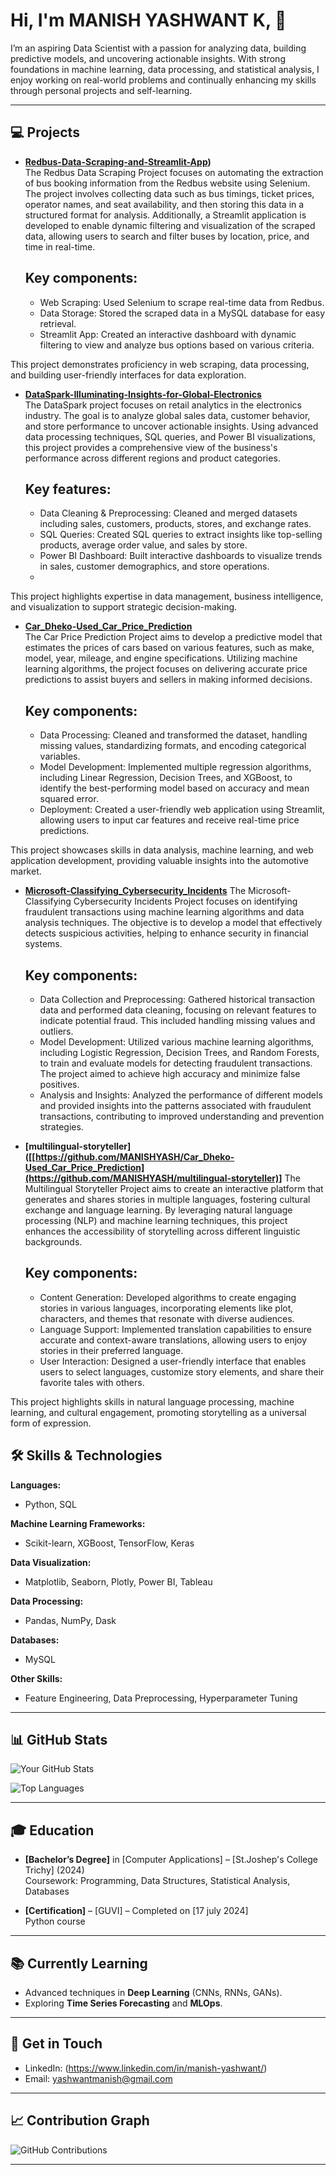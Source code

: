 # Hi, I'm MANISH YASHWANT K, 👋

I’m an aspiring Data Scientist with a passion for analyzing data, building predictive models, and uncovering actionable insights. With strong foundations in machine learning, data processing, and statistical analysis, I enjoy working on real-world problems and continually enhancing my skills through personal projects and self-learning.

---

## 💻 Projects

- **[Redbus-Data-Scraping-and-Streamlit-App](https://github.com/MANISHYASH/Redbus-Data-Scraping-and-Streamlit-App))**  
    The Redbus Data Scraping Project focuses on automating the extraction of bus booking information from the Redbus website using Selenium. The project involves collecting data such as bus timings, ticket       prices, operator names, and seat availability, and then storing this data in a structured format for analysis. Additionally, a Streamlit application is developed to enable dynamic filtering and visualization of     the scraped data, allowing users to search and filter buses by location, price, and time in real-time.

  Key components:
  ---------------

  - Web Scraping: Used Selenium to scrape real-time data from Redbus.
  - Data Storage: Stored the scraped data in a MySQL database for easy retrieval.
  - Streamlit App: Created an interactive dashboard with dynamic filtering to view and analyze bus options based on various criteria.
  
This project demonstrates proficiency in web scraping, data processing, and building user-friendly interfaces for data exploration.

- **[DataSpark-Illuminating-Insights-for-Global-Electronics](https://github.com/MANISHYASH/DataSpark-Illuminating-Insights-for-Global-Electronics)**  
    The DataSpark project focuses on retail analytics in the electronics industry. The goal is to analyze global sales data, customer behavior, and store performance to uncover actionable insights. Using advanced data processing techniques, SQL queries, and Power BI visualizations, this project provides a comprehensive view of the business's performance across different regions and product categories.

    Key features:
  --------------

  - Data Cleaning & Preprocessing: Cleaned and merged datasets including sales, customers, products, stores, and exchange rates.
  - SQL Queries: Created SQL queries to extract insights like top-selling products, average order value, and sales by store.
  - Power BI Dashboard: Built interactive dashboards to visualize trends in sales, customer demographics, and store operations.
  - 
This project highlights expertise in data management, business intelligence, and visualization to support strategic decision-making.

- **[Car_Dheko-Used_Car_Price_Prediction](https://github.com/MANISHYASH/Car_Dheko-Used_Car_Price_Prediction)**  
     The Car Price Prediction Project aims to develop a predictive model that estimates the prices of cars based on various features, such as make, model, year, mileage, and engine specifications. Utilizing machine learning algorithms, the project focuses on delivering accurate price predictions to assist buyers and sellers in making informed decisions.

  Key components:
  ---------------

  - Data Processing: Cleaned and transformed the dataset, handling missing values, standardizing formats, and encoding categorical variables.
  - Model Development: Implemented multiple regression algorithms, including Linear Regression, Decision Trees, and XGBoost, to identify the best-performing model based on accuracy and mean squared error.
  - Deployment: Created a user-friendly web application using Streamlit, allowing users to input car features and receive real-time price predictions.
    
This project showcases skills in data analysis, machine learning, and web application development, providing valuable insights into the automotive market.

- **[Microsoft-Classifying_Cybersecurity_Incidents]([https://github.com/MANISHYASH/Car_Dheko-Used_Car_Price_Prediction](https://github.com/MANISHYASH/Microsoft-Classifying_Cybersecurity_Incidents))**
The Microsoft-Classifying Cybersecurity Incidents Project focuses on identifying fraudulent transactions using machine learning algorithms and data analysis techniques. The objective is to develop a model that effectively detects suspicious activities, helping to enhance security in financial systems.

  Key components:
  ---------------
  
  - Data Collection and Preprocessing: Gathered historical transaction data and performed data cleaning, focusing on relevant features to indicate potential fraud. This included handling missing values and           outliers.
  - Model Development: Utilized various machine learning algorithms, including Logistic Regression, Decision Trees, and Random Forests, to train and evaluate models for detecting fraudulent transactions. The         project aimed to achieve high accuracy and minimize false positives.
  - Analysis and Insights: Analyzed the performance of different models and provided insights into the patterns associated with fraudulent transactions, contributing to improved understanding and prevention          strategies.
     
- **[multilingual-storyteller]([[https://github.com/MANISHYASH/Car_Dheko-Used_Car_Price_Prediction](https://github.com/MANISHYASH/multilingual-storyteller)]**
    The Multilingual Storyteller Project aims to create an interactive platform that generates and shares stories in multiple languages, fostering cultural exchange and language learning. By leveraging natural       language processing (NLP) and machine learning techniques, this project enhances the accessibility of storytelling across different linguistic backgrounds.

  Key components:
  ---------------

  - Content Generation: Developed algorithms to create engaging stories in various languages, incorporating elements like plot, characters, and themes that resonate with diverse audiences.
  - Language Support: Implemented translation capabilities to ensure accurate and context-aware translations, allowing users to enjoy stories in their preferred language.
  - User Interaction: Designed a user-friendly interface that enables users to select languages, customize story elements, and share their favorite tales with others.

This project highlights skills in natural language processing, machine learning, and cultural engagement, promoting storytelling as a universal form of expression.
  
## 🛠 Skills & Technologies

**Languages:**
- Python, SQL

**Machine Learning Frameworks:**
- Scikit-learn, XGBoost, TensorFlow, Keras

**Data Visualization:**
- Matplotlib, Seaborn, Plotly, Power BI, Tableau

**Data Processing:**
- Pandas, NumPy, Dask

**Databases:**
- MySQL

**Other Skills:**
- Feature Engineering, Data Preprocessing, Hyperparameter Tuning

---

## 📊 GitHub Stats

![Your GitHub Stats](https://github-readme-stats.vercel.app/api?username=MANISHYASH&show_icons=true&theme=default&hide_border=true)

![Top Languages](https://github-readme-stats.vercel.app/api/top-langs/?username=MANISHYASH&layout=compact&theme=default&hide_border=true)

---

## 🎓 Education

- **[Bachelor’s Degree]** in [Computer Applications] – [St.Joshep's College Trichy] (2024)  
  Coursework: Programming, Data Structures, Statistical Analysis, Databases

- **[Certification]** – [GUVI] – Completed on [17 july 2024]  
  Python course 

---

## 📚 Currently Learning

- Advanced techniques in **Deep Learning** (CNNs, RNNs, GANs).
- Exploring **Time Series Forecasting** and **MLOps**.

---

## 💬 Get in Touch

- LinkedIn: (https://www.linkedin.com/in/manish-yashwant/)
- Email: [yashwantmanish@gmail.com](mailto:yashwantmanish@gmail.com)

---

## 📈 Contribution Graph

![GitHub Contributions](https://github-readme-streak-stats.herokuapp.com/?user=MANISHYASH&theme=default&hide_border=true)

---

